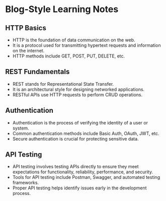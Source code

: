 # Blog-Style Learning Notes

## HTTP Basics
- HTTP is the foundation of data communication on the web.
- It is a protocol used for transmitting hypertext requests and information on the internet.
- HTTP methods include GET, POST, PUT, DELETE, etc.

## REST Fundamentals
- REST stands for Representational State Transfer.
- It is an architectural style for designing networked applications.
- RESTful APIs use HTTP requests to perform CRUD operations.

## Authentication
- Authentication is the process of verifying the identity of a user or system.
- Common authentication methods include Basic Auth, OAuth, JWT, etc.
- Secure authentication is crucial for protecting sensitive data.

## API Testing
- API testing involves testing APIs directly to ensure they meet expectations for functionality, reliability, performance, and security.
- Tools for API testing include Postman, Swagger, and automated testing frameworks.
- Proper API testing helps identify issues early in the development process.
